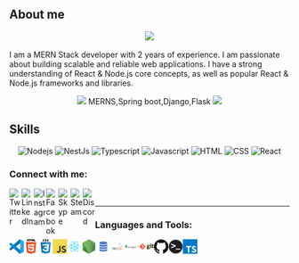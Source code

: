 ## About me

<p align="center">
  <img src="https://media.giphy.com/media/QX6ruFElzFdeIfblrg/giphy.gif" width="300">
</p>

I am a MERN Stack developer with 2 years of experience. I am passionate about building scalable and reliable web applications. I have a strong understanding of React & Node.js core concepts, as well as popular React 
 & Node.js frameworks and libraries.

 <p align="center">
    <img src="https://media.giphy.com/media/WUlplcMpOCEmTGBtBW/giphy.gif" width="30"> MERNS,Spring boot,Django,Flask <img src="https://media.giphy.com/media/WUlplcMpOCEmTGBtBW/giphy.gif" width="30"> 

</p>
   
## Skills


<div align="center">
  <img src="https://media.tenor.com/gsrEG5HF-uQAAAAd/omori-sunny.gif" width="100" title="Nodejs">
  <img src="https://media.tenor.com/tR-AbKrVTP4AAAAd/gudetama-slap.gif" width="100" title="NestJs">
  <img src="https://media.tenor.com/zENJrVyTzdUAAAAM/sdfgsdfg-script-alert.gif" width="100" title="Typescript">
  <img src="https://media.tenor.com/GYOSIrYyczcAAAAM/elian-javascript.gif" width="100" title="Javascript">
  <img src="https://media.tenor.com/NraeP-J41AAAAAAM/bro-code-console.gif" width="100" title="HTML">
  <img src="https://media.tenor.com/57w9du3NrV0AAAAM/css-html.gif" width="100" title="CSS">
  <img src="https://media.tenor.com/gO9Q5yAS5jsAAAAM/3.gif" width="100" title="React">
</div>



### Connect with me:

[<img align="left" alt="Twitter" width="22px" src="https://cdn.jsdelivr.net/npm/simple-icons@v3/icons/twitter.svg" />][twitter]
[<img align="left" alt="LinkedIn" width="22px" src="https://cdn.jsdelivr.net/npm/simple-icons@v3/icons/linkedin.svg" />][linkedin]
[<img align="left" alt="Instagram" width="22px" src="https://cdn.jsdelivr.net/npm/simple-icons@v3/icons/instagram.svg" />][instagram]
[<img align="left" alt="Facebook" width="22px" src="https://cdn.jsdelivr.net/npm/simple-icons@v3/icons/facebook.svg" />][facebook]
[<img align="left" alt="Skype" width="22px" src="https://cdn.jsdelivr.net/npm/simple-icons@v3/icons/skype.svg" />][skype]
[<img align="left" alt="Steam" width="22px" src="https://cdn.jsdelivr.net/npm/simple-icons@v3/icons/steam.svg" />][steam]
[<img align="left" alt="Discord" width="22px" src="https://cdn.jsdelivr.net/npm/simple-icons@v3/icons/discord.svg" />][discord]

[twitter]: https://twitter.com/Rituraj0_0
[linkedin]: https://www.linkedin.com/in/rituraj-sharma-5b3415222/
[instagram]: https://www.instagram.com/rituraj0_0/
[facebook]: https://www.facebook.com/raj0991
[skype]: skype:live:.cid.d329786a2aaf2972?chat
[steam]: https://steamcommunity.com/profiles/76561198371861269/
[discord]: https://discordapp.com/users/dahivada

<br />

---

### Languages and Tools:

[<img align="left" alt="Visual Studio Code" width="26px" src="https://raw.githubusercontent.com/github/explore/80688e429a7d4ef2fca1e82350fe8e3517d3494d/topics/visual-studio-code/visual-studio-code.png" />][vscode]
[<img align="left" alt="HTML5" width="26px" src="https://raw.githubusercontent.com/github/explore/80688e429a7d4ef2fca1e82350fe8e3517d3494d/topics/html/html.png" />][html]
[<img align="left" alt="CSS3" width="26px" src="https://raw.githubusercontent.com/github/explore/80688e429a7d4ef2fca1e82350fe8e3517d3494d/topics/css/css.png" />][css]
[<img align="left" alt="JavaScript" width="26px" src="https://raw.githubusercontent.com/github/explore/80688e429a7d4ef2fca1e82350fe8e3517d3494d/topics/javascript/javascript.png" />][javascript]
[<img align="left" alt="React" width="26px" src="https://raw.githubusercontent.com/github/explore/80688e429a7d4ef2fca1e82350fe8e3517d3494d/topics/react/react.png" />][react]
[<img align="left" alt="Node.js" width="26px" src="https://raw.githubusercontent.com/github/explore/80688e429a7d4ef2fca1e82350fe8e3517d3494d/topics/nodejs/nodejs.png" />][nodejs]
[<img align="left" alt="SQL" width="26px" src="https://raw.githubusercontent.com/github/explore/80688e429a7d4ef2fca1e82350fe8e3517d3494d/topics/sql/sql.png" />][sql]
[<img align="left" alt="MySQL" width="26px" src="https://raw.githubusercontent.com/github/explore/80688e429a7d4ef2fca1e82350fe8e3517d3494d/topics/mysql/mysql.png" />][mysql]
[<img align="left" alt="MongoDB" width="26px" src="https://raw.githubusercontent.com/github/explore/80688e429a7d4ef2fca1e82350fe8e3517d3494d/topics/mongodb/mongodb.png" />][mongodb]
[<img align="left" alt="Git" width="26px" src="https://raw.githubusercontent.com/github/explore/80688e429a7d4ef2fca1e82350fe8e3517d3494d/topics/git/git.png" />][git]
[<img align="left" alt="GitHub" width="26px" src="https://raw.githubusercontent.com/github/explore/78df643247d429f6cc873026c0622819ad797942/topics/github/github.png" />][github]
[<img align="left" alt="Terminal" width="26px" src="https://raw.githubusercontent.com/github/explore/80688e429a7d4ef2fca1e82350fe8e3517d3494d/topics/terminal/terminal.png" />][terminal]
[<img align="left" alt="TypeScript" width="26px" src="https://raw.githubusercontent.com/github/explore/80688e429a7d4ef2fca1e82350fe8e3517d3494d/topics/typescript/typescript.png" />][typescript]

[vscode]: https://visualstudio.com
[html]: https://developer.mozilla.org/en-US/docs/Web/HTML
[css]: https://developer.mozilla.org/en-US/docs/Web/CSS
[javascript]: https://developer.mozilla.org/en-US/docs/Web/JavaScript
[react]: https://reactjs.org/
[nodejs]: https://nodejs.org/
[sql]: https://developer.mozilla.org/en-US/docs/Web/SQL
[mysql]: https://www.mysql.com/
[mongodb]: https://www.mongodb.com/
[git]: https://git-scm.com/
[github]: https://github.com/
[terminal]: https://en.wikipedia.org/wiki/Command-line_interface
[typescript]: https://www.typescriptlang.org/







